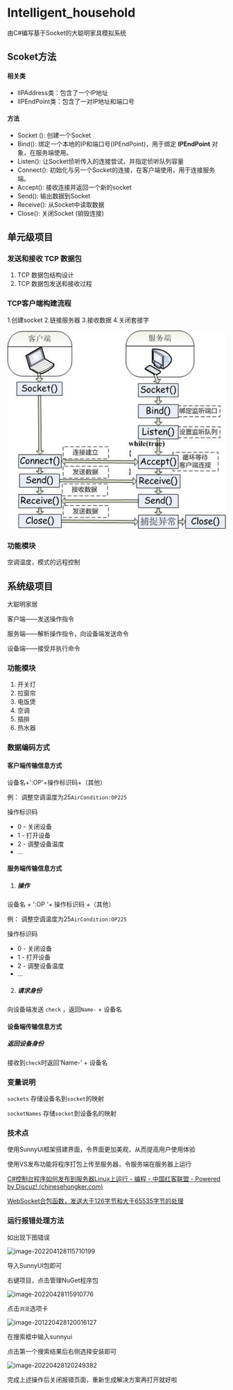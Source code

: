 #  Intelligent_household

由C#编写基于Socket的大聪明家具模拟系统



## Scoket方法

#### 相关类

- lIPAddress类：包含了一个IP地址
- lIPEndPoint类：包含了一对IP地址和端口号

#### 方法

- Socket (): 创建一个Socket
- Bind(): 绑定一个本地的IP和端口号(IPEndPoint)，用于绑定 **IPEndPoint** 对象，在服务端使用。
- Listen(): 让Socket侦听传入的连接尝试，并指定侦听队列容量
- Connect(): 初始化与另一个Socket的连接，在客户端使用，用于连接服务端。
- Accept(): 接收连接并返回一个新的socket
- Send(): 输出数据到Socket
- Receive(): 从Socket中读取数据
- Close(): 关闭Socket (销毁连接)



## 单元级项目

### 发送和接收 TCP 数据包

1. TCP 数据包结构设计 
2. TCP 数据包发送和接收过程

### TCP客户端构建流程

1.创建socket
2.链接服务器
3.接收数据
4.关闭套接字

![image-20220408112131307](README.assets/image-20220408112131307.png)



### 功能模块



空调温度，模式的远程控制





## 系统级项目

大聪明家居

客户端——发送操作指令

服务端——解析操作指令，向设备端发送命令

设备端——接受并执行命令

### 功能模块

1. 开关灯
2. 拉窗帘
3. 电饭煲
4. 空调
6. 插排
7. 热水器

### 数据编码方式

#### 客户端传输信息方式

设备名+':OP'+操作标识码+（其他）

例： 调整空调温度为25`AirCondition:OP225`

操作标识码

- 0 - 关闭设备
- 1 - 打开设备
- 2 - 调整设备温度
- ...

#### 服务端传输信息方式

1. ##### 操作

设备名 + ':OP '+ 操作标识码 +（其他）

例： 调整空调温度为25`AirCondition:OP225`

操作标识码

- 0 - 关闭设备
- 1 - 打开设备
- 2 - 调整设备温度
- ...



2. ##### 请求身份

向设备端发送 `check` ，返回`Name-` + 设备名





#### 设备端传输信息方式

##### 返回设备身份

接收到`check`时返回‘Name-’ + 设备名



### 变量说明

`sockets` 存储设备名到`socket`的映射

`socketNames` 存储`socket`到设备名的映射





### 技术点

使用SunnyUI框架搭建界面，令界面更加美观，从而提高用户使用体验

使用VS发布功能将程序打包上传至服务器，令服务端在服务器上运行

[C#控制台程序如何发布到服务器Linux上运行 - 编程 - 中国红客联盟 - Powered by Discuz! (chinesehongker.com)](https://www.chinesehongker.com/portal.php?mod=view&aid=3225)

[WebSocket合包函数，发送大于126字节和大于65535字节的处理](https://blog.csdn.net/suleil1/article/details/49471719)



### 运行报错处理方法



如出现下图错误

![image-202204128115710199](https://gettler-images.oss-cn-beijing.aliyuncs.com/images/image-20220428115710199.png)



导入SunnyUI包即可

右键项目，点击管理NuGet程序包

![image-20220428115910776](https://gettler-images.oss-cn-beijing.aliyuncs.com/images/image-20220428115910776.png)



点击`浏览`选项卡

![image-201220428120016127](https://gettler-images.oss-cn-beijing.aliyuncs.com/images/image-20220428120016127.png)

在搜索框中输入sunnyui

点击第一个搜索结果后右侧选择安装即可

![image-20220428120249382](https://gettler-images.oss-cn-beijing.aliyuncs.com/images/image-20220428120249382.png)

完成上述操作后关闭报错页面，重新生成解决方案再打开就好啦

